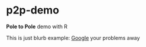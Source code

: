 # p2p-demo
**Pole to Pole** demo with R

This is just blurb example: [Google](www.google.com) your problems away
